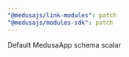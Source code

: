 ```yaml
---
"@medusajs/link-modules": patch
"@medusajs/modules-sdk": patch
---
```


Default MedusaApp schema scalar
